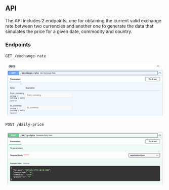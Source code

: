 ## API

The API includes 2 endpoints, one for obtaining the current valid exchange rate between
two currencies and another one to generate the data that simulates the price for a given
date, commodity and country.

### Endpoints

`GET /exchange-rate`

![Exchange rate endpoint](./assets/exchange-rate.png)

`POST /daily-price`

![Exchange rate endpoint](./assets/daily-data.png)
